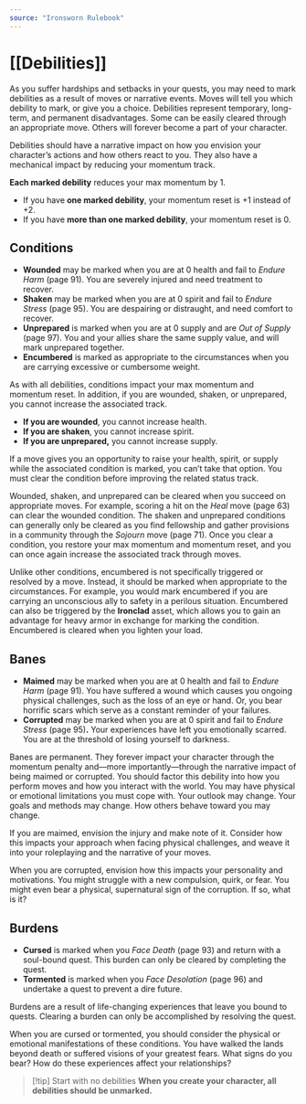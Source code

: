```yaml
---
source: "Ironsworn Rulebook"
---
```

# [[Debilities]]

As you suffer hardships and setbacks in your quests, you may need to mark debilities as a result of moves or narrative events. Moves will tell you which debility to mark, or give you a choice. Debilities represent temporary, long-term, and permanent disadvantages. Some can be easily cleared through an appropriate move. Others will forever become a part of your character.

Debilities should have a narrative impact on how you envision your character’s actions and how others react to you. They also have a mechanical impact by reducing your momentum track.

**Each marked debility** reduces your max momentum by 1.
- If you have **one marked debility**, your momentum reset is +1 instead of +2.
- If you have **more than one marked debility**, your momentum reset is 0.

## Conditions

- **Wounded** may be marked when you are at 0 health and fail to _Endure Harm_ (page 91). You are severely injured and need treatment to recover. 
- **Shaken** may be marked when you are at 0 spirit and fail to _Endure Stress_ (page 95). You are despairing or distraught, and need comfort to recover.
- **Unprepared** is marked when you are at 0 supply and are _Out of Supply_ (page 97). You and your allies share the same supply value, and will mark unprepared together.
- **Encumbered** is marked as appropriate to the circumstances when you are carrying excessive or cumbersome weight.

As with all debilities, conditions impact your max momentum and momentum reset. In addition, if you are wounded, shaken, or unprepared, you cannot increase the associated track.

- **If you are wounded**, you cannot increase health.
- **If you are shaken**, you cannot increase spirit.
- **If you are unprepared,** you cannot increase supply.

If a move gives you an opportunity to raise your health, spirit, or supply while the associated condition is marked, you can’t take that option. You must clear the condition before improving the related status track.

Wounded, shaken, and unprepared can be cleared when you succeed on appropriate moves. For example, scoring a hit on the _Heal_ move (page 63) can clear the wounded condition. The shaken and unprepared conditions can generally only be cleared as you find fellowship and gather provisions in a community through the _Sojourn_ move (page 71). Once you clear a condition, you restore your max momentum and momentum reset, and you can once again increase the associated track through moves.

Unlike other conditions, encumbered is not specifically triggered or resolved by a move. Instead, it should be marked when appropriate to the circumstances. For example, you would mark encumbered if you are carrying an unconscious ally to safety in a perilous situation. Encumbered can also be triggered by the **Ironclad** asset, which allows you to gain an advantage for heavy armor in exchange for marking the condition. Encumbered is cleared when you lighten your load.

## Banes

- **Maimed** may be marked when you are at 0 health and fail to _Endure Harm_ (page 91). You have suffered a wound which causes you ongoing physical challenges, such as the loss of an eye or hand. Or, you bear horrific scars which serve as a constant reminder of your failures. 
- **Corrupted** may be marked when you are at 0 spirit and fail to _Endure Stress_ (page 95)**.** Your experiences have left you emotionally scarred. You are at the threshold of losing yourself to darkness.

Banes are permanent. They forever impact your character through the momentum penalty and—more importantly—through the narrative impact of being maimed or corrupted. You should factor this debility into how you perform moves and how you interact with the world. You may have physical or emotional limitations you must cope with. Your outlook may change. Your goals and methods may change. How others behave toward you may change.

If you are maimed, envision the injury and make note of it. Consider how this impacts your approach when facing physical challenges, and weave it into your roleplaying and the narrative of your moves.

When you are corrupted, envision how this impacts your personality and motivations. You might struggle with a new compulsion, quirk, or fear. You might even bear a physical, supernatural sign of the corruption. If so, what is it?

## Burdens

- **Cursed** is marked when you _Face Death_ (page 93) and return with a soul-bound quest. This burden can only be cleared by completing the quest.
- **Tormented** is marked when you _Face Desolation_ (page 96) and undertake a quest to prevent a dire future.

Burdens are a result of life-changing experiences that leave you bound to quests. Clearing a burden can only be accomplished by resolving the quest.

When you are cursed or tormented, you should consider the physical or emotional manifestations of these conditions. You have walked the lands beyond death or suffered visions of your greatest fears. What signs do you bear? How do these experiences affect your relationships?

> [!tip] Start with no debilities
> **When you create your character, all debilities should be unmarked.**


